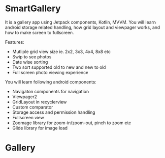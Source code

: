 # SmartGallery
It is a gallery app using Jetpack components, Kotlin, MVVM.
You will learn android storage related handling, how grid layout and viewpager works, and how to make screen to fullscreen.

Features:
- Mutliple grid view size ie. 2x2, 3x3, 4x4, 8x8 etc
- Swip to see photos
- Date wise sorting 
- Two sort supported old to new and new to old
- Full screen photo viewing experience

You will learn following android components:
- Navigaton components for navigation
- Viewpager2
- GridLayout in recyclerview
- Custom comparator
- Storage access and permission handling
- Fullscreen view
- Zoomage library for zoom-in/zoom-out, pinch to zoom etc
- Glide library for image load





# Gallery
